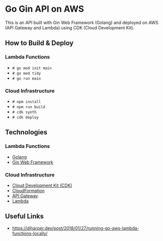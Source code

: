 # Go Gin API on AWS
This is an API built with Gin Web Framework (Golang) and deployed on AWS (API Gateway and Lambda) using CDK (Cloud Development Kit).

## How to Build & Deploy
### Lambda Functions

- `# go mod init main`
- `# go mod tidy`
- `# go run main`

### Cloud Infrastructure

- `# npm install`
- `# npm run build`
- `# cdk synth`
- `# cdk deploy`

## Technologies

### Lambda Functions

- [Golang](https://go.dev)
- [Gin Web Framework](https://github.com/gin-gonic/gin)

### Cloud Infrastructure

- [Cloud Development Kit (CDK)](https://docs.aws.amazon.com/cdk/v2/guide/home.html)
- [CloudFormation](https://aws.amazon.com/cloudformation/)
- [API Gateway](https://aws.amazon.com/api-gateway)
- [Lambda](https://aws.amazon.com/lambda)

## Useful Links
- https://djharper.dev/post/2018/01/27/running-go-aws-lambda-functions-locally/
